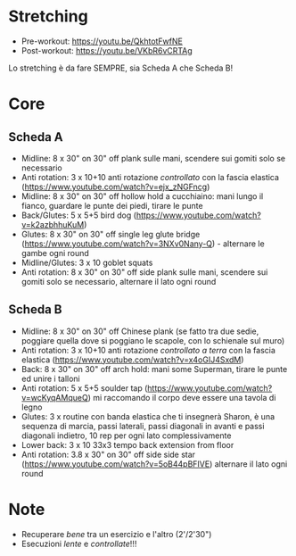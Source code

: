 # Stretching

 * Pre-workout: https://youtu.be/QkhtotFwfNE
 * Post-workout: https://youtu.be/VKbR6vCRTAg

Lo stretching è da fare SEMPRE, sia Scheda A che Scheda B!

# Core

## Scheda A

 * Midline: 8 x 30" on 30" off plank sulle mani, scendere sui gomiti solo se necessario
 * Anti rotation: 3 x 10+10 anti rotazione _controllato_ con la fascia elastica (https://www.youtube.com/watch?v=ejx_zNGFncg)
 * Midline: 8 x 30" on 30" off hollow hold a cucchiaino: mani lungo il fianco, guardare le punte dei piedi, tirare le punte
 * Back/Glutes: 5 x 5+5 bird dog (https://www.youtube.com/watch?v=k2azbhhuKuM)
 * Glutes: 8 x 30" on 30" off single leg glute bridge (https://www.youtube.com/watch?v=3NXv0Nany-Q) - alternare le gambe ogni round
 * Midline/Glutes: 3 x 10 goblet squats
 * Anti rotation: 8 x 30" on 30" off side plank sulle mani, scendere sui gomiti solo se necessario, alternare il lato ogni round

## Scheda B

 * Midline: 8 x 30" on 30" off Chinese plank (se fatto tra due sedie, poggiare quella dove si poggiano le scapole, con lo schienale sul muro)
 * Anti rotation: 3 x 10+10 anti rotazione _controllato_ *a terra* con la fascia elastica (https://www.youtube.com/watch?v=x4oGIJ4SxdM)
 * Back: 8 x 30" on 30" off arch hold: mani some Superman, tirare le punte ed unire i talloni
 * Anti rotation: 5 x 5+5 soulder tap (https://www.youtube.com/watch?v=wcKyqAMqueQ) mi raccomando il corpo deve essere una tavola di legno
 * Glutes: 3 x routine con banda elastica che ti insegnerà Sharon, è una sequenza di marcia, passi laterali, passi diagonali in avanti e passi diagonali indietro, 10 rep per ogni lato complessivamente 
 * Lower back: 3 x 10 33x3 tempo back extension from floor
 * Anti rotation: 3.8 x 30" on 30" off side side star (https://www.youtube.com/watch?v=5oB44pBFIVE) alternare il lato ogni round

 # Note

 * Recuperare _bene_ tra un esercizio e l'altro (2'/2'30")
 * Esecuzioni _lente_ e _controllate_!!!
